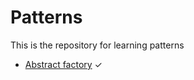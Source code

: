 # Patterns
This is the repository for learning patterns
* [Abstract factory](https://github.com/ThePersonThat/Patterns/tree/master/src/main/java/com/alex/patterns/abstractfactory) ✓